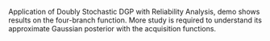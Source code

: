 Application of Doubly Stochastic DGP with Reliability Analysis, demo shows results on the four-branch function. More study is required to understand its approximate Gaussian posterior with the acquisition functions.
